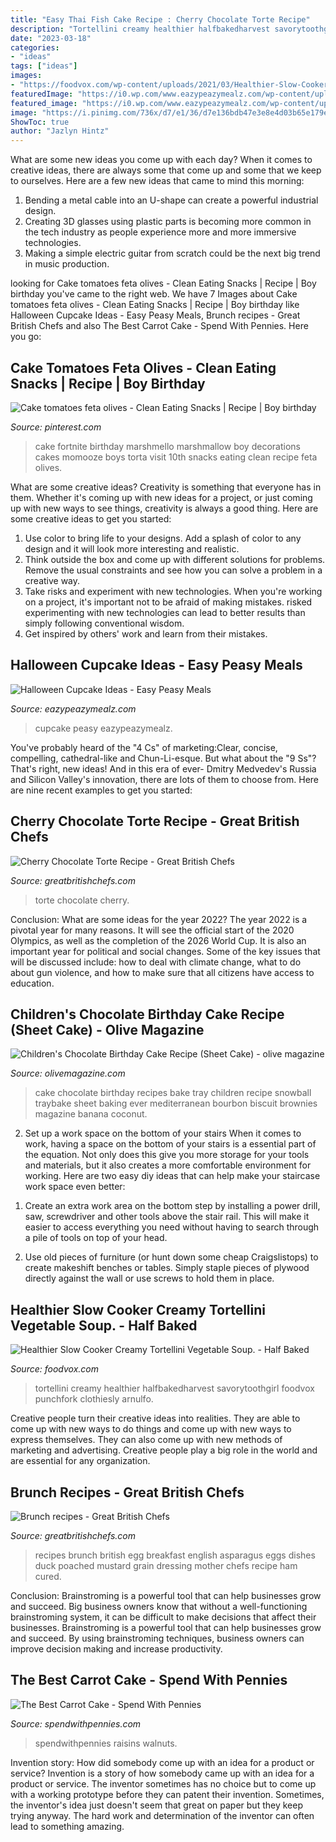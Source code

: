 ```yaml
---
title: "Easy Thai Fish Cake Recipe : Cherry Chocolate Torte Recipe"
description: "Tortellini creamy healthier halfbakedharvest savorytoothgirl foodvox punchfork clothiesly arnulfo"
date: "2023-03-18"
categories:
- "ideas"
tags: ["ideas"]
images:
- "https://foodvox.com/wp-content/uploads/2021/03/Healthier-Slow-Cooker-Creamy-Tortellini-Vegetable-Soup.-Half-Baked-1024x1536.jpg"
featuredImage: "https://i0.wp.com/www.eazypeazymealz.com/wp-content/uploads/2018/10/all-cupcakes-2.jpg?fit=680%2C1020&amp;ssl=1"
featured_image: "https://i0.wp.com/www.eazypeazymealz.com/wp-content/uploads/2018/10/all-cupcakes-2.jpg?fit=680%2C1020&amp;ssl=1"
image: "https://i.pinimg.com/736x/d7/e1/36/d7e136bdb47e3e8e4d03b65e179eeaeb.jpg"
ShowToc: true
author: "Jazlyn Hintz"
---
```



What are some new ideas you come up with each day?
When it comes to creative ideas, there are always some that come up and some that we keep to ourselves. Here are a few new ideas that came to mind this morning: 
1. Bending a metal cable into an U-shape can create a powerful industrial design.
2. Creating 3D glasses using plastic parts is becoming more common in the tech industry as people experience more and more immersive technologies.
3. Making a simple electric guitar from scratch could be the next big trend in music production.

	

		
looking for Cake tomatoes feta olives - Clean Eating Snacks | Recipe | Boy birthday you've came to the right web. We have 7 Images about Cake tomatoes feta olives - Clean Eating Snacks | Recipe | Boy birthday like Halloween Cupcake Ideas - Easy Peasy Meals, Brunch recipes - Great British Chefs and also The Best Carrot Cake - Spend With Pennies. Here you go:
		
    
## Cake Tomatoes Feta Olives - Clean Eating Snacks | Recipe | Boy Birthday

<img loading=lazy src="https://i.pinimg.com/736x/d7/e1/36/d7e136bdb47e3e8e4d03b65e179eeaeb.jpg" onerror="this.onerror=null;this.src='https://tse4.mm.bing.net/th?id=OIP.4A5m-erwjsaJMkbY_ihvMgHaJ3&amp;pid=15.1';" alt="Cake tomatoes feta olives - Clean Eating Snacks | Recipe | Boy birthday">

_Source: pinterest.com_

>cake fortnite birthday marshmello marshmallow boy decorations cakes momooze boys torta visit 10th snacks eating clean recipe feta olives. 

	

What are some creative ideas?
Creativity is something that everyone has in them. Whether it's coming up with new ideas for a project, or just coming up with new ways to see things, creativity is always a good thing. Here are some creative ideas to get you started: 
1) Use color to bring life to your designs. Add a splash of color to any design and it will look more interesting and realistic. 
2) Think outside the box and come up with different solutions for problems. Remove the usual constraints and see how you can solve a problem in a creative way. 
3) Take risks and experiment with new technologies. When you're working on a project, it's important not to be afraid of making mistakes. risked experimenting with new technologies can lead to better results than simply following conventional wisdom. 
4) Get inspired by others' work and learn from their mistakes.

    
## Halloween Cupcake Ideas - Easy Peasy Meals

<img loading=lazy src="https://i0.wp.com/www.eazypeazymealz.com/wp-content/uploads/2018/10/all-cupcakes-2.jpg?fit=680%2C1020&amp;ssl=1" onerror="this.onerror=null;this.src='https://tse4.mm.bing.net/th?id=OIP.Lv77qyZ2bVEm1GCP0QgQ-AHaLH&amp;pid=15.1';" alt="Halloween Cupcake Ideas - Easy Peasy Meals">

_Source: eazypeazymealz.com_

>cupcake peasy eazypeazymealz. 

	

You've probably heard of the "4 Cs" of marketing:Clear, concise, compelling, cathedral-like and Chun-Li-esque. But what about the "9 Ss"? That's right, new ideas! And in this era of ever- Dmitry Medvedev's Russia and Silicon Valley's innovation, there are lots of them to choose from. Here are nine recent examples to get you started: 

    
## Cherry Chocolate Torte Recipe - Great British Chefs

<img loading=lazy src="https://gbc-cdn-public-media.azureedge.net/img76263.735x1102.jpg" onerror="this.onerror=null;this.src='https://tse1.mm.bing.net/th?id=OIP.5wCtvU1g7gMvXVg2OtBgOAHaLG&amp;pid=15.1';" alt="Cherry Chocolate Torte Recipe - Great British Chefs">

_Source: greatbritishchefs.com_

>torte chocolate cherry. 

	

Conclusion: What are some ideas for the year 2022?
The year 2022 is a pivotal year for many reasons. It will see the official start of the 2020 Olympics, as well as the completion of the 2026 World Cup. It is also an important year for political and social changes. Some of the key issues that will be discussed include: how to deal with climate change, what to do about gun violence, and how to make sure that all citizens have access to education.

    
## Children&#039;s Chocolate Birthday Cake Recipe (Sheet Cake) - Olive Magazine

<img loading=lazy src="http://media.immediate.co.uk/volatile/sites/2/2015/08/12607.jpg?quality=45&amp;crop=8px,2963px,3638px,1546px&amp;resize=960,408" onerror="this.onerror=null;this.src='https://tse3.mm.bing.net/th?id=OIP.3XF4vAe2OuUG3lhb1IfSJAHaKP&amp;pid=15.1';" alt="Children&#039;s Chocolate Birthday Cake Recipe (Sheet Cake) - olive magazine">

_Source: olivemagazine.com_

>cake chocolate birthday recipes bake tray children recipe snowball traybake sheet baking ever mediterranean bourbon biscuit brownies magazine banana coconut. 

	

2) Set up a work space on the bottom of your stairs
When it comes to work, having a space on the bottom of your stairs is a essential part of the equation. Not only does this give you more storage for your tools and materials, but it also creates a more comfortable environment for working. Here are two easy diy ideas that can help make your staircase work space even better:
1. Create an extra work area on the bottom step by installing a power drill, saw, screwdriver and other tools above the stair rail. This will make it easier to access everything you need without having to search through a pile of tools on top of your head.

2. Use old pieces of furniture (or hunt down some cheap Craigslistops) to create makeshift benches or tables. Simply staple pieces of plywood directly against the wall or use screws to hold them in place.

    
## Healthier Slow Cooker Creamy Tortellini Vegetable Soup. - Half Baked

<img loading=lazy src="https://foodvox.com/wp-content/uploads/2021/03/Healthier-Slow-Cooker-Creamy-Tortellini-Vegetable-Soup.-Half-Baked-1024x1536.jpg" onerror="this.onerror=null;this.src='https://tse4.mm.bing.net/th?id=OIP.xUES2Oq4nW2DU_S-40xX_gHaLH&amp;pid=15.1';" alt="Healthier Slow Cooker Creamy Tortellini Vegetable Soup. - Half Baked">

_Source: foodvox.com_

>tortellini creamy healthier halfbakedharvest savorytoothgirl foodvox punchfork clothiesly arnulfo. 

	

Creative people turn their creative ideas into realities. They are able to come up with new ways to do things and come up with new ways to express themselves. They can also come up with new methods of marketing and advertising. Creative people play a big role in the world and are essential for any organization.

    
## Brunch Recipes - Great British Chefs

<img loading=lazy src="https://gbc-cdn-public-media.azureedge.net/img25727.735x1102.jpg" onerror="this.onerror=null;this.src='https://tse1.mm.bing.net/th?id=OIP.NaeYLmNEsVhzGVsdCW0f-AHaLG&amp;pid=15.1';" alt="Brunch recipes - Great British Chefs">

_Source: greatbritishchefs.com_

>recipes brunch british egg breakfast english asparagus eggs dishes duck poached mustard grain dressing mother chefs recipe ham cured. 

	

Conclusion: Brainstroming is a powerful tool that can help businesses grow and succeed.
Big business owners know that without a well-functioning brainstroming system, it can be difficult to make decisions that affect their businesses. Brainstroming is a powerful tool that can help businesses grow and succeed. By using brainstroming techniques, business owners can improve decision making and increase productivity.

    
## The Best Carrot Cake - Spend With Pennies

<img loading=lazy src="http://www.spendwithpennies.com/wp-content/uploads/2017/03/Best-Carrot-Cake-Recipe-22.jpg" onerror="this.onerror=null;this.src='https://tse1.mm.bing.net/th?id=OIP.ttAZ5Y1AvJafa8Hpu7wvVwHaLH&amp;pid=15.1';" alt="The Best Carrot Cake - Spend With Pennies">

_Source: spendwithpennies.com_

>spendwithpennies raisins walnuts. 

	

Invention story: How did somebody come up with an idea for a product or service?
Invention is a story of how somebody came up with an idea for a product or service. The inventor sometimes has no choice but to come up with a working prototype before they can patent their invention. Sometimes, the inventor's idea just doesn't seem that great on paper but they keep trying anyway. The hard work and determination of the inventor can often lead to something amazing.


